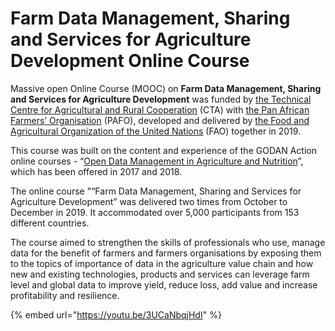 # Farm Data Management, Sharing and Services for Agriculture Development Online Course

Massive open Online Course \(MOOC\) on **Farm Data Management, Sharing and Services for Agriculture Development** was funded by [the Technical Centre for Agricultural and Rural Cooperation](https://www.cta.int/en) \(CTA\) with [the Pan African Farmers’ Organisation](http://pafo-africa.org/) \(PAFO\), developed and delivered by [the Food and Agricultural Organization of the United Nations](http://www.fao.org/home/en/) \(FAO\) together in 2019. 

This course was built on the content and experience of the GODAN Action online courses - “[Open Data Management in Agriculture and Nutrition](https://aims.gitbook.io/open-data-mooc/)”, which has been offered in 2017 and 2018.

The online course "“Farm Data Management, Sharing and Services for Agriculture Development” was delivered two times from October to December in 2019. It accommodated over 5,000 participants from 153 different countries. 

The course aimed to strengthen the skills of professionals who use, manage data for the benefit of farmers and farmers organisations by exposing them to the topics of importance of data in the agriculture value chain and how new and existing technologies, products and services can leverage farm level and global data to improve yield, reduce loss, add value and increase profitability and resilience. 

{% embed url="https://youtu.be/3UCaNbqjHdI" %}





